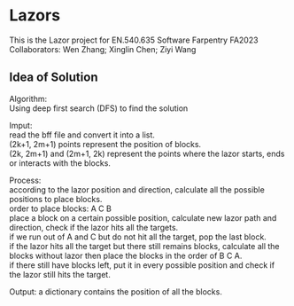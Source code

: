 # Lazors
This is the Lazor project for EN.540.635 Software Farpentry FA2023 <br>
Collaborators: Wen Zhang; Xinglin Chen; Ziyi Wang

## Idea of Solution
Algorithm:<br>
    Using deep first search (DFS) to find the solution

Imput:<br>
    read the bff file and convert it into a list.<br>
    (2k+1, 2m+1) points represent the position of blocks.<br>
    (2k, 2m+1) and (2m+1, 2k) represent the points where the lazor starts, ends or interacts with the blocks. <br>

Process:<br>
    according to the lazor position and direction, calculate all the possible positions to place blocks.<br>
    order to place blocks: A <rightarrow> C <rightarrow> B<br>
    place a block on a certain possible position, calculate new lazor path and direction, check if the lazor hits all the targets.<br>
    if we run out of A and C but do not hit all the target, pop the last block.<br>
    if the lazor hits all the target but there still remains blocks, calculate all the blocks without lazor then place the blocks in the order of B <rightarrow> C <rightarrow>A.<br>
    if there still have blocks left, put it in every possible position and check if the lazor still hits the target.

Output:
    a dictionary contains the position of all the blocks.



